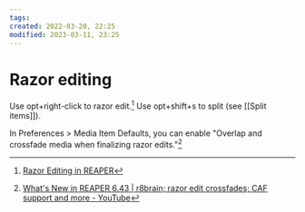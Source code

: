 ```yaml
---
tags: 
created: 2022-03-20, 22:25
modified: 2023-03-11, 23:25
---
```


# Razor editing
Use opt+right-click to razor edit.[^1] Use opt+shift+s to split (see [[Split items]]).

In Preferences > Media Item Defaults, you can enable "Overlap and crossfade media when finalizing razor edits."[^2]

[^1]: [Razor Editing in REAPER](https://www.youtube.com/watch?v=dl8OWuMVN8s)
[^2]: [What's New in REAPER 6.43 | r8brain; razor edit crossfades; CAF support and more - YouTube](https://www.youtube.com/watch?v=DjLvraCQiVs&t=792s)